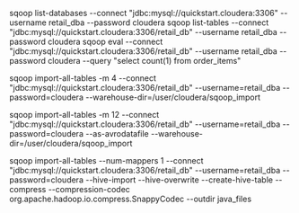
sqoop list-databases 
  --connect "jdbc:mysql://quickstart.cloudera:3306" 
  --username retail_dba 
  --password cloudera
sqoop list-tables 
  --connect "jdbc:mysql://quickstart.cloudera:3306/retail_db" 
  --username retail_dba 
  --password cloudera
sqoop eval 
  --connect "jdbc:mysql://quickstart.cloudera:3306/retail_db" 
  --username retail_dba 
  --password cloudera 
--query "select count(1) from order_items"


sqoop import-all-tables 
  -m 4 
  --connect "jdbc:mysql://quickstart.cloudera:3306/retail_db" 
  --username=retail_dba 
  --password=cloudera 
  --warehouse-dir=/user/cloudera/sqoop_import

sqoop import-all-tables 
  -m 12 
  --connect "jdbc:mysql://quickstart.cloudera:3306/retail_db" 
  --username=retail_dba 
  --password=cloudera 
  --as-avrodatafile 
  --warehouse-dir=/user/cloudera/sqoop_import


sqoop import-all-tables 
--num-mappers 1 
--connect "jdbc:mysql://quickstart.cloudera:3306/retail_db" 
--username=retail_dba 
--password=cloudera 
--hive-import 
--hive-overwrite 
--create-hive-table 
--compress 
--compression-codec org.apache.hadoop.io.compress.SnappyCodec 
--outdir java_files
